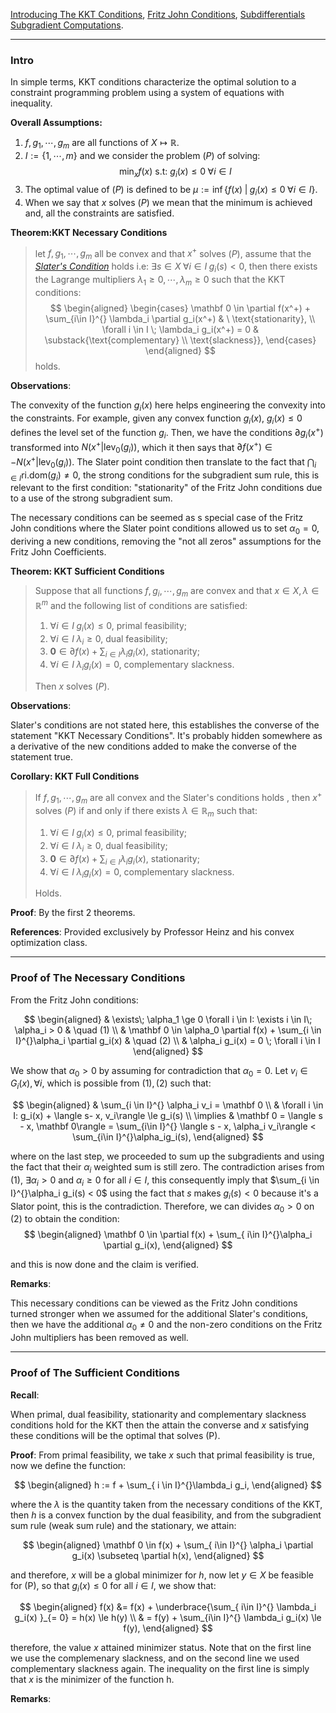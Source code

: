 [Introducing The KKT Conditions](../Background/Introducing%20The%20KKT%20Conditions.md), [Fritz John Conditions](Fritz%20John%20Conditions.md), [Subdifferentials Subgradient Computations](Subdifferentials%20Subgradient%20Computations.md). 

---
### **Intro**

In simple terms, KKT conditions characterize the optimal solution to a constraint programming problem using a system of equations with inequality. 

**Overall Assumptions:**
1. $f, g_1, \cdots, g_m$ are all functions of $X \mapsto \mathbb R$. 
2. $I:= \{1, \cdots, m\}$ and we consider the problem $(P)$ of solving: 
    $$
        \min_x f(x) \text{ s.t: } g_i(x)\le 0 \; \forall i \in I 
        \tag{P}
    $$
3. The optimal value of $(P)$ is defined to be $\mu:= \inf\{f(x) \;|\; g_i(x)\le 0 \; \forall i \in I\}$. 
4. When we say that $x$ solves $(P)$ we mean that the minimum is achieved and, all the constraints are satisfied. 

**Theorem:KKT Necessary Conditions**
> let $f, g_1, \cdots, g_m$ all be convex and that $x^+$ solves $(P)$, assume that the *[Slater's Condition](https://en.wikipedia.org/wiki/Slater%27s_condition)* holds i.e: $\exists s\in X\;\forall i \in I\; g_i(s) < 0$, then there exists the Lagrange multipliers $\lambda_1 \ge 0, \cdots, \lambda_m \ge 0$ such that the KKT conditions: 
> $$
> \begin{aligned}
>   \begin{cases}
>       \mathbf 0 \in \partial f(x^+) + \sum_{i\in I}^{} \lambda_i \partial g_i(x^+) & \ \text{stationarity}, \\
>       \forall i \in I \; \lambda_i g_i(x^+) = 0  & \substack{\text{complementary} \\ \text{slackness}}, 
>   \end{cases}
> \end{aligned}
> $$
> holds. 

**Observations**: 

The convexity of the function $g_i(x)$ here helps engineering the convexity into the constraints. For example, given any convex function $g_i(x)$, $g_i(x) \le 0$ defines the level set of the function $g_i$. Then, we have the conditions $\partial g_i(x^+)$ transformed into $N(x^+| \text{lev}_{0}(g_i))$, which it then says that $\partial f(x^+)\in - N(x^+| \text{lev}_{0}(g_i))$. The Slater point condition then translate to the fact that $\bigcap_{i\in I}\text{ri.dom}(g_i)\neq 0$, the strong conditions for the subgradient sum rule, this is relevant to the first condition: "stationarity" of the Fritz John conditions due to a use of the strong subgradient sum. 

The necessary conditions can be seemed as s special case of the Fritz John conditions where the Slater point conditions allowed us to set $\alpha_0 = 0$, deriving a new conditions, removing the "not all zeros" assumptions for the Fritz John Coefficients. 

**Theorem: KKT Sufficient Conditions**
> Suppose that all functions $f, g_i, \cdots, g_m$ are convex and that $x\in X, \lambda \in \mathbb R^m$ and the following list of conditions are satisfied: 
> 1. $\forall i \in I\; g_i(x)\le 0$, primal feasibility;
> 2. $\forall i\in I\; \lambda_i \ge 0$, dual feasibility;
> 3. $\mathbf 0\in \partial f(x) + \sum_{i \in I}\lambda_i g_i(x)$, stationarity;
> 4. $\forall i \in I\; \lambda_i g_i(x) = 0$, complementary slackness. 
> 
> Then $x$ solves $(P)$. 

**Observations**:

Slater's conditions are not stated here, this establishes the converse of the statement "KKT Necessary Conditions". It's probably hidden somewhere as a derivative of the new conditions added to make the converse of the statement true. 

**Corollary: KKT Full Conditions**
> If $f, g_1, \cdots, g_m$ are all convex and the Slater's conditions holds , then $x^+$ solves $(P)$ if and only if there exists $\lambda\in \mathbb R_m$ such that: 
> 1. $\forall i \in I\; g_i(x)\le 0$, primal feasibility;
> 2. $\forall i\in I\; \lambda_i \ge 0$, dual feasibility;
> 3. $\mathbf 0\in \partial f(x) + \sum_{i \in I}\lambda_i g_i(x)$, stationarity;
> 4. $\forall i \in I\; \lambda_i g_i(x) = 0$, complementary slackness. 
> 
> Holds. 

**Proof**: 
By the first 2 theorems. 

**References**: Provided exclusively by Professor Heinz and his convex optimization class. 

---
### **Proof of The Necessary Conditions**

From the Fritz John conditions: 

$$
\begin{aligned}
    & \exists\; \alpha_1 \ge 0 \forall i \in I: \exists i \in I\; \alpha_i > 0 
    & \quad (1)
    \\
    & \mathbf 0 \in \alpha_0 \partial f(x) + \sum_{i \in I}^{}\alpha_i \partial g_i(x) 
    & \quad (2)
    \\
    & \alpha_i g_i(x) = 0 \; \forall i \in I
\end{aligned}
$$

We show that $\alpha_0 > 0$ by assuming for contradiction that $\alpha_0 = 0$. Let $v_i \in G_i(x), \forall i$, which is possible from $(1), (2)$ such that: 

$$
\begin{aligned}
    &
    \sum_{i \in I}^{} \alpha_i v_i = \mathbf 0
    \\
    & 
    \forall i \in I: 
    g_i(x) + \langle  s- x, v_i\rangle \le g_i(s)
    \\
    \implies & 
    \mathbf 0 = 
    \langle  s - x, \mathbf 0\rangle 
    = 
    \sum_{i\in I}^{}
    \langle  s - x, \alpha_i v_i\rangle < 
    \sum_{i\in I}^{}\alpha_ig_i(s), 
\end{aligned}
$$

where on the last step, we proceeded to sum up the subgradients and using the fact that their $\alpha_i$ weighted sum is still zero. The contradiction arises from (1), $\exists \alpha_i > 0$ and $\alpha_i \ge 0$ for all $i\in I$, this consequently imply that $\sum_{i \in I}^{}\alpha_i g_i(s) < 0$ using the fact that $s$ makes $g_i(s) < 0$ because it's a Slator point, this is the contradiction. Therefore, we can divides $\alpha_0 > 0$ on (2) to obtain the condition: 
$$
\begin{aligned}
    \mathbf 0 \in \partial f(x) + \sum_{ i\in I}^{}\alpha_i \partial g_i(x), 
\end{aligned}
$$

and this is now done and the claim is verified. 

**Remarks**: 

This necessary conditions can be viewed as the Fritz John conditions turned stronger when we assumed for the additional Slater's conditions, then we have the additional $\alpha_0\neq 0$ and the non-zero conditions on the Fritz John multipliers has been removed as well. 


---
### **Proof of The Sufficient Conditions**

**Recall**: 

When primal, dual feasibility, stationarity and complementary slackness conditions hold for the KKT then the attain the converse and $x$ satisfying these conditions will be the optimal that solves (P). 

**Proof**: 
From primal feasibility, we take $x$ such that primal feasibility is true, now we define the function: 

$$
\begin{aligned}
    h := f + \sum_{ i \in I}^{}\lambda_i g_i, 
\end{aligned}
$$

where the $\lambda$ is the quantity taken from the necessary conditions of the KKT, then $h$ is a convex function by the dual feasibility, and from the subgradient sum rule (weak sum rule) and the stationary, we attain: 

$$
\begin{aligned}
    \mathbf 0 \in f(x) + \sum_{ i\in I}^{} \alpha_i \partial g_i(x) \subseteq
    \partial h(x), 
\end{aligned}
$$

and therefore, $x$ will be a global minimizer for $h$, now let $y\in X$ be feasible for (P), so that $g_i(x)\le 0$ for all $i\in I$, we show that: 

$$
\begin{aligned}
    f(x) &= f(x) + \underbrace{\sum_{ i\in I}^{} \lambda_i g_i(x) }_{= 0} = h(x) \le h(y)
    \\
    & = f(y) + \sum_{i\in I}^{} \lambda_i g_i(x) \le f(y), 
\end{aligned}
$$

therefore, the value $x$ attained minimizer status. Note that on the first line we use the complemenary slackness, and on the second line we used complementary slackness again. The inequality on the first line is simply that $x$ is the minimizer of the function h. 

**Remarks**: 


